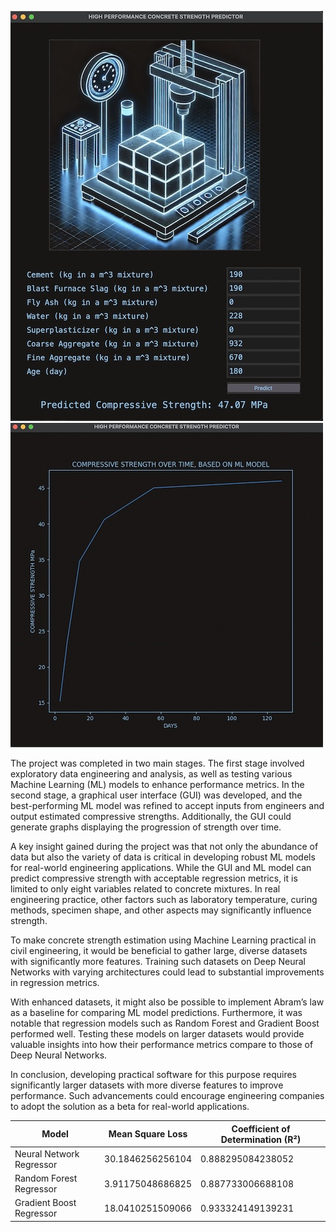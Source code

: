 ![estimator](https://raw.githubusercontent.com/jjanbol/projects/refs/heads/main/concrete/GUI%20screen.jpeg)
![graph](https://raw.githubusercontent.com/jjanbol/projects/refs/heads/main/concrete/graph.jpeg)


The project was completed in two main stages. The first stage involved exploratory data
engineering and analysis, as well as testing various Machine Learning (ML) models to enhance
performance metrics. In the second stage, a graphical user interface (GUI) was developed, and
the best-performing ML model was refined to accept inputs from engineers and output
estimated compressive strengths. Additionally, the GUI could generate graphs displaying the
progression of strength over time.


A key insight gained during the project was that not only the abundance of data but also the
variety of data is critical in developing robust ML models for real-world engineering
applications. While the GUI and ML model can predict compressive strength with acceptable
regression metrics, it is limited to only eight variables related to concrete mixtures. In real
engineering practice, other factors such as laboratory temperature, curing methods, specimen
shape, and other aspects may significantly influence strength.


To make concrete strength estimation using Machine Learning practical in civil engineering, it
would be beneficial to gather large, diverse datasets with significantly more features. Training
such datasets on Deep Neural Networks with varying architectures could lead to substantial
improvements in regression metrics.


With enhanced datasets, it might also be possible to implement Abram’s law as a baseline for
comparing ML model predictions. Furthermore, it was notable that regression models such as
Random Forest and Gradient Boost performed well. Testing these models on larger datasets
would provide valuable insights into how their performance metrics compare to those of Deep
Neural Networks.


In conclusion, developing practical software for this purpose requires significantly larger
datasets with more diverse features to improve performance. Such advancements could
encourage engineering companies to adopt the solution as a beta for real-world applications.


| Model                         | Mean Square Loss       | Coefficient of Determination (R²) |
|-------------------------------|------------------------|----------------------------------|
| Neural Network Regressor      | 30.1846256256104      | 0.888295084238052                |
| Random Forest Regressor       | 3.91175048686825      | 0.887733006688108                |
| Gradient Boost Regressor      | 18.0410251509066      | 0.933324149139231                |

